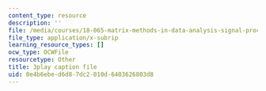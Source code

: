 ```yaml
---
content_type: resource
description: ''
file: /media/courses/18-065-matrix-methods-in-data-analysis-signal-processing-and-machine-learning-spring-2018/0e4b6ebed6d87dc2010d6403626803d8_sx00s7nYmRM.srt
file_type: application/x-subrip
learning_resource_types: []
ocw_type: OCWFile
resourcetype: Other
title: 3play caption file
uid: 0e4b6ebe-d6d8-7dc2-010d-6403626803d8
---
```

